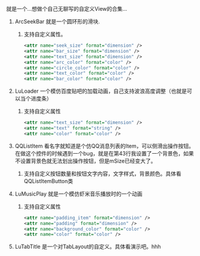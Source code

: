 就是一个...想做个自己无聊写的自定义View的合集...

1. ArcSeekBar 就是一个圆环形的滑块.
    1. 支持自定义属性。 
        ```xml
        <attr name="seek_size" format="dimension" />
        <attr name="bar_size" format="dimension" />
        <attr name="text_size" format="dimension" />
        <attr name="arc_color" format="color" />
        <attr name="circle_color" format="color" />
        <attr name="text_color" format="color" />
        <attr name="bar_color" format="color" />
        ```
2. LuLoader 一个模仿百度贴吧的加载动画，自己支持波浪高度调整（也就是可以当个进度条）
    1. 支持自定义属性
        ```xml
        <attr name="text_size" format="dimension" />
        <attr name="text" format="string" />
        <attr name="color" format="color" />
        ```
3. QQListItem 看名字就知道是个仿QQ消息列表的Item，可以侧滑出操作按钮。在做这个控件的时候遇到一个bug，就是在第43行我设置了一个背景色，如果不设置背景色就无法划出操作按钮，但是mSize已经变大了。
    1. 支持自定义按钮数量和按钮文字内容，文字样式，背景颜色。具体看QQListItemButton类
    
4. LuMusicPlay 就是一个模仿虾米音乐播放时的一个动画
    1. 支持自定义属性
        ```xml
        <attr name="padding_item" format="dimension" />
        <attr name="padding" format="dimension" />
        <attr name="background_color" format="color" />
        <attr name="color" format="color" />
        ```

5. LuTabTitle 是一个对TabLayout的自定义。具体看演示吧。hhh